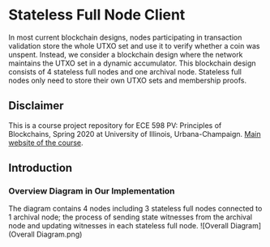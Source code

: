 # Stateless Full Node Client

In most current blockchain designs, nodes participating in transaction validation store the whole UTXO set and use it to verify whether a coin was unspent. Instead, we consider a blockchain design where the network maintains the UTXO set in a dynamic accumulator. This blockchain design consists of 4 stateless full nodes and one archival node. Stateless full nodes only need to store their own UTXO sets and membership proofs.

## Disclaimer
This is a course project repository for ECE 598 PV: Principles of Blockchains, Spring 2020 at University of Illinois, Urbana-Champaign. [Main website of the course](https://courses.grainger.illinois.edu/ece598pv/sp2020/).

## Introduction

### Overview Diagram in Our Implementation
The diagram contains 4 nodes including 3 stateless full nodes connected to 1 archival node; the process of sending state witnesses from the archival node and updating witnesses in each stateless full node.
![Overall Diagram](Overall Diagram.png)
